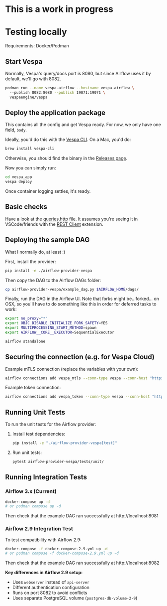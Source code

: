 # This is a work in progress

# Testing locally

Requirements: Docker/Podman

## Start Vespa

Normally, Vespa's query/docs port is 8080, but since Airflow uses it by default, we'll go with 8082.

```bash
podman run --name vespa-airflow --hostname vespa-airflow \                                             
  --publish 8082:8080 --publish 19071:19071 \
  vespaengine/vespa
```

## Deploy the application package

This contains all the config and get Vespa ready. For now, we only have one field, `body`.

Ideally, you'd do this with the [Vespa CLI](https://docs.vespa.ai/en/vespa-cli.html). On a Mac, you'd do:

```bash
brew install vespa-cli
```

Otherwise, you should find the binary in the [Releases page](https://github.com/vespa-engine/vespa/releases).

Now you can simply run:

```bash
cd vespa_app
vespa deploy
```

Once container logging settles, it's ready.

## Basic checks

Have a look at the [queries.http](./queries.http) file. It assumes you're seeing it in VSCode/friends with the [REST Client](https://marketplace.visualstudio.com/items?itemName=humao.rest-client) extension.

## Deploying the sample DAG

What I normally do, at least :)

First, install the provider:

```bash
pip install -e ./airflow-provider-vespa
```

Then copy the DAG to the Airflow DAGs folder:

```bash
cp airflow-provider-vespa/example_dag.py $AIRFLOW_HOME/dags/ 
```

Finally, run the DAG in the Airflow UI. Note that forks might be...forked... on OSX, so you'll have to do something like this in order for deferred tasks to work:
```bash
export no_proxy="*"
export OBJC_DISABLE_INITIALIZE_FORK_SAFETY=YES
export MULTIPROCESSING_START_METHOD=spawn
export AIRFLOW__CORE__EXECUTOR=SequentialExecutor

airflow standalone
```

## Securing the connection (e.g. for Vespa Cloud)

Example mTLS connection (replace the variables with your own):

```bash
airflow connections add vespa_mtls --conn-type vespa --conn-host "https://$VESPA_CLOUD_ENDPOINT" --conn-schema "doc" --conn-extra '{"extra__vespa__client_cert_path": "/Users/radu/.vespa/'$VESPA_CLOUD_APP_NAME'/data-plane-public-cert.pem", "extra__vespa__client_key_path": "/Users/radu/.vespa/'$VESPA_CLOUD_APP_NAME'/data-plane-private-key.pem"}'
```

Example token connection:

```bash
airflow connections add vespa_token --conn-type vespa --conn-host "https://$VESPA_CLOUD_ENDPOINT" --conn-schema "doc" --conn-extra '{"extra__vespa__vespa_cloud_secret_token": "'$VESPA_CLOUD_SECRET_TOKEN'"}'
```

## Running Unit Tests

To run the unit tests for the Airflow provider:

1. Install test dependencies:
   ```bash
   pip install -e "./airflow-provider-vespa[test]"
   ```

2. Run unit tests:
   ```bash
   pytest airflow-provider-vespa/tests/unit/
   ```
   
## Running Integration Tests

### Airflow 3.x (Current)

   ```bash
   docker-compose up -d
   # or podman compose up -d
   ```

   Then check that the example DAG ran successfully at http://localhost:8081

### Airflow 2.9 Integration Test

   To test compatibility with Airflow 2.9:

   ```bash
   docker-compose -f docker-compose-2.9.yml up -d
   # or podman compose -f docker-compose-2.9.yml up -d
   ```

   Then check that the example DAG ran successfully at http://localhost:8082

   **Key differences in Airflow 2.9 setup:**
   - Uses `webserver` instead of `api-server`
   - Different authentication configuration
   - Runs on port 8082 to avoid conflicts
   - Uses separate PostgreSQL volume (`postgres-db-volume-2-9`)